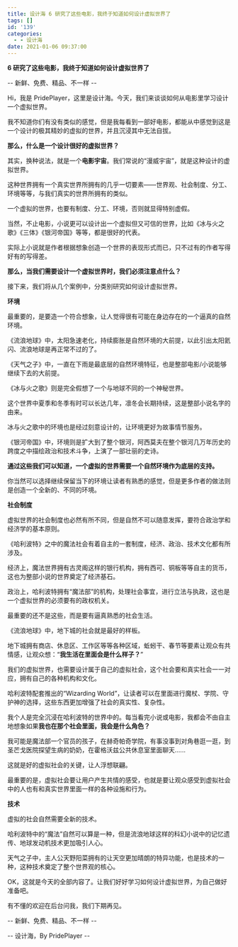 ```yaml
---
title: 设计海 6 研究了这些电影，我终于知道如何设计虚拟世界了
tags: []
id: '139'
categories:
  - - 设计海
date: 2021-01-06 09:37:00
---
```


**6 研究了这些电影，我终于知道如何设计虚拟世界了**

\-- 新鲜、免费、精品、不一样 --

Hi，我是 PridePlayer，这里是设计海。今天，我们来谈谈如何从电影里学习设计一个虚拟世界。

我不知道你们有没有类似的感觉，但是我每看到一部好电影，都能从中感觉到这是一个设计的极其精妙的虚拟的世界，并且沉浸其中无法自拔。

**那么，什么是一个设计很好的虚拟世界？**

其实，换种说法，就是一个**电影宇宙**。我们常说的“漫威宇宙”，就是这种设计的虚拟世界。

这种世界拥有一个真实世界所拥有的几乎一切要素——世界观、社会制度、分工、环境等等，与我们真实的世界所拥有的类似。

一个虚拟的世界，也要有制度、分工、环境，否则就显得特别虚假。

当然，不止电影，小说更可以设计出一个虚拟但又可信的世界，比如《冰与火之歌》《三体》《银河帝国》等等，都是很好的代表。

实际上小说就是作者根据想象创造一个世界的表现形式而已，只不过有的作者写得好有的写得差。

**那么，当我们需要设计一个虚拟世界时，我们必须注意点什么？**

接下来，我们将从几个案例中，分类别研究如何设计虚拟世界。

**环境**

最重要的，是要造一个符合想象，让人觉得很有可能在身边存在的一个逼真的自然环境。

《流浪地球》中，太阳急速老化，持续膨胀是自然环境的大前提，以此引出太阳氦闪、流浪地球是再正常不过的了。

《天气之子》中，一直在下雨是最底层的自然环境特征，也是整部电影/小说能够继续下去的大前提。

《冰与火之歌》则是完全假想了一个与地球不同的一个神秘世界。

这个世界中夏季和冬季有时可以长达几年，凛冬会长期持续，这是整部小说名字的由来。

冰与火之歌中的环境也是经过刻意设计的，让环境更好为故事情节服务。

《银河帝国》中，环境则是扩大到了整个银河，阿西莫夫在整个银河几万年历史的跨度之中描绘政治和技术斗争，上演了一部壮丽的史诗。

**通过这些我们可以知道，一个虚拟的世界需要一个自然环境作为底层的支持。**

你当然可以选择继续保留当下的环境让读者有熟悉的感觉，但是更多作者的做法则是创造一个全新的、不同的环境。

**社会制度**

虚拟世界的社会制度也必然有所不同，但是自然不可以随意发挥，要符合政治学和经济学的基本原则。

《哈利波特》之中的魔法社会有着自主的一套制度，经济、政治、技术文化都有所涉及。

经济上，魔法世界拥有古灵阁这样的银行机构，拥有西可、铜板等等自主的货币，这也为整部小说的世界奠定了经济基石。

政治上，哈利波特拥有“魔法部”的机构，处理社会事宜，进行立法与执政，这也是一个虚拟世界的必须要有的政权机关。

最重要的还不是这些，而是要有逼真熟悉的社会生活。

《流浪地球》中，地下城的社会就是最好的样板。

地下城拥有商店、休息区、工作区等等各种区域，蚯蚓干、春节等要素让观众有共情感，让观众想：“**我生活在里面会是什么样子？**”

我们的虚拟世界，也需要设计属于自己的虚拟社会，这个社会要和真实社会一一对应，拥有自己的各种机构和文化。

哈利波特配套推出的“Wizarding World”，让读者可以在里面进行魔杖、学院、守护神的选择，这些东西更加增强了社会的真实性、复杂性。

我个人是完全沉浸在哈利波特的世界中的。每当看完小说或电影，我都会不由自主地想象如果**我也在那个社会里面，我会是什么角色？**

我可能是魔法部一个官员的孩子，在赫奇帕奇学院，有事没事到对角巷逛一逛，到圣芒戈医院探望生病的奶奶，在霍格沃兹公共休息室里面聊天......

这就是好的虚拟社会的关键，让人浮想联翩。

最重要的是，虚拟社会要让用户产生共情的感受，也就是要让观众感受到虚拟社会中的人也有和真实世界里面一样的各种设施和行为。

**技术**

虚拟的社会自然需要全新的技术。

哈利波特中的“魔法”自然可以算是一种，但是流浪地球这样的科幻小说中的记忆遗传、地球发动机技术更加吸引人心。

天气之子中，主人公天野阳菜拥有的让天空更加晴朗的特异功能，也是技术的一种，这种技术奠定了整个世界观的核心。

OK，这就是今天的全部内容了。让我们好好学习如何设计虚拟世界，为自己做好准备吧。

有不懂的欢迎在后台问我，我们下期再见。

\-- 新鲜、免费、精品、不一样 --

\-- 设计海，By PridePlayer --